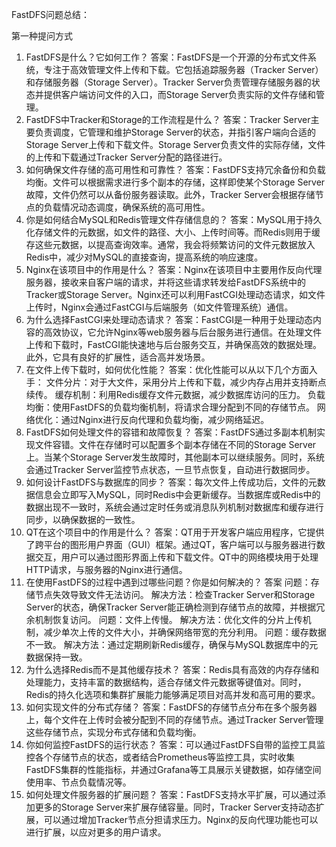 FastDFS问题总结：

第一种提问方式
1. FastDFS是什么？它如何工作？
  答案：FastDFS是一个开源的分布式文件系统，专注于高效管理文件上传和下载。它包括追踪服务器（Tracker Server）和存储服务器（Storage Server）。Tracker Server负责管理存储服务器的状态并提供客户端访问文件的入口，而Storage Server负责实际的文件存储和管理。
2. FastDFS中Tracker和Storage的工作流程是什么？
  答案：Tracker Server主要负责调度，它管理和维护Storage Server的状态，并指引客户端向合适的Storage Server上传和下载文件。Storage Server负责文件的实际存储，文件的上传和下载通过Tracker Server分配的路径进行。
3. 如何确保文件存储的高可用性和可靠性？
  答案：FastDFS支持冗余备份和负载均衡。文件可以根据需求进行多个副本的存储，这样即使某个Storage Server故障，文件仍然可以从备份服务器读取。此外，Tracker Server会根据存储节点的负载情况动态调度，确保系统的高可用性。
4. 你是如何结合MySQL和Redis管理文件存储信息的？
  答案：MySQL用于持久化存储文件的元数据，如文件的路径、大小、上传时间等。而Redis则用于缓存这些元数据，以提高查询效率。通常，我会将频繁访问的文件元数据放入Redis中，减少对MySQL的直接查询，提高系统的响应速度。
5. Nginx在该项目中的作用是什么？
  答案：Nginx在该项目中主要用作反向代理服务器，接收来自客户端的请求，并将这些请求转发给FastDFS系统中的Tracker或Storage Server。Nginx还可以利用FastCGI处理动态请求，如文件上传时，Nginx会通过FastCGI与后端服务（如文件管理系统）通信。
6. 为什么选择FastCGI来处理动态请求？
  答案：FastCGI是一种用于处理动态内容的高效协议，它允许Nginx等web服务器与后台服务进行通信。在处理文件上传和下载时，FastCGI能快速地与后台服务交互，并确保高效的数据处理。此外，它具有良好的扩展性，适合高并发场景。
7. 在文件上传下载时，如何优化性能？
  答案：优化性能可以从以下几个方面入手：
  文件分片：对于大文件，采用分片上传和下载，减少内存占用并支持断点续传。
  缓存机制：利用Redis缓存文件元数据，减少数据库访问的压力。
  负载均衡：使用FastDFS的负载均衡机制，将请求合理分配到不同的存储节点。
  网络优化：通过Nginx进行反向代理和负载均衡，减少网络延迟。
8. FastDFS如何处理文件的容错和故障恢复？
  答案：FastDFS通过多副本机制实现文件容错。文件在存储时可以配置多个副本存储在不同的Storage Server上。当某个Storage Server发生故障时，其他副本可以继续服务。同时，系统会通过Tracker Server监控节点状态，一旦节点恢复，自动进行数据同步。
9. 如何设计FastDFS与数据库的同步？
  答案：每次文件上传成功后，文件的元数据信息会立即写入MySQL，同时Redis中会更新缓存。当数据库或Redis中的数据出现不一致时，系统会通过定时任务或消息队列机制对数据库和缓存进行同步，以确保数据的一致性。
10. QT在这个项目中的作用是什么？
	答案：QT用于开发客户端应用程序，它提供了跨平台的图形用户界面（GUI）框架。通过QT，客户端可以与服务器进行数据交互，用户可以通过图形界面上传和下载文件。QT中的网络模块用于处理HTTP请求，与服务器的Nginx进行通信。
11. 在使用FastDFS的过程中遇到过哪些问题？你是如何解决的？
	答案
	问题：存储节点失效导致文件无法访问。
	解决方法：检查Tracker Server和Storage Server的状态，确保Tracker Server能正确检测到存储节点的故障，并根据冗余机制恢复访问。
	问题：文件上传慢。
	解决方法：优化文件的分片上传机制，减少单次上传的文件大小，并确保网络带宽的充分利用。
	问题：缓存数据不一致。
	解决方法：通过定期刷新Redis缓存，确保与MySQL数据库中的元数据保持一致。
12. 为什么选择Redis而不是其他缓存技术？
	答案：Redis具有高效的内存存储和处理能力，支持丰富的数据结构，适合存储文件元数据等键值对。同时，Redis的持久化选项和集群扩展能力能够满足项目对高并发和高可用的要求。
13. 如何实现文件的分布式存储？
	答案：FastDFS的存储节点分布在多个服务器上，每个文件在上传时会被分配到不同的存储节点。通过Tracker Server管理这些存储节点，实现分布式存储和负载均衡。
14. 你如何监控FastDFS的运行状态？
	答案：可以通过FastDFS自带的监控工具监控各个存储节点的状态，或者结合Prometheus等监控工具，实时收集FastDFS集群的性能指标，并通过Grafana等工具展示关键数据，如存储空间使用率、节点负载情况等。
15. 如何处理文件服务器的扩展问题？
答案：FastDFS支持水平扩展，可以通过添加更多的Storage Server来扩展存储容量。同时，Tracker Server支持动态扩展，可以通过增加Tracker节点分担请求压力。Nginx的反向代理功能也可以进行扩展，以应对更多的用户请求。